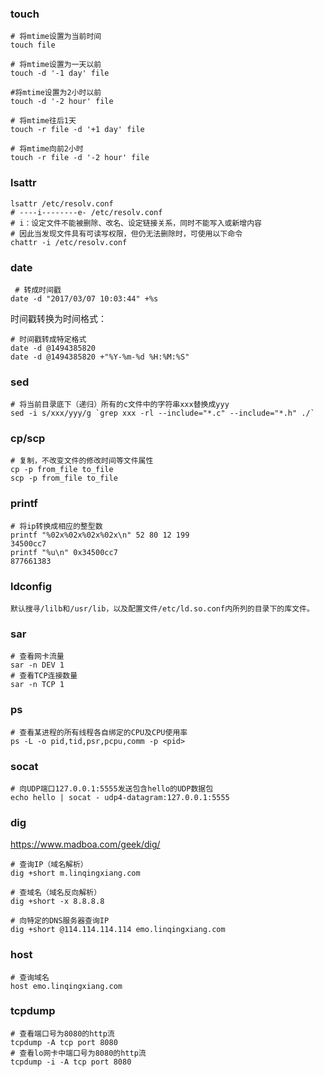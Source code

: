### touch
```
# 将mtime设置为当前时间
touch file

# 将mtime设置为一天以前
touch -d '-1 day' file

#将mtime设置为2小时以前
touch -d '-2 hour' file

# 将mtime往后1天
touch -r file -d '+1 day' file

# 将mtime向前2小时
touch -r file -d '-2 hour' file
```
### lsattr
```shell
lsattr /etc/resolv.conf
# ----i--------e- /etc/resolv.conf
# i：设定文件不能被删除、改名、设定链接关系，同时不能写入或新增内容
# 因此当发现文件具有可读写权限，但仍无法删除时，可使用以下命令
chattr -i /etc/resolv.conf 
```

### date
```shell
 # 转成时间戳
date -d "2017/03/07 10:03:44" +%s
```
时间戳转换为时间格式：
```
# 时间戳转成特定格式
date -d @1494385820
date -d @1494385820 +"%Y-%m-%d %H:%M:%S"
```

### sed
```
# 将当前目录底下（递归）所有的c文件中的字符串xxx替换成yyy
sed -i s/xxx/yyy/g `grep xxx -rl --include="*.c" --include="*.h" ./`
```

### cp/scp
```
# 复制，不改变文件的修改时间等文件属性
cp -p from_file to_file
scp -p from_file to_file
```

### printf
```
# 将ip转换成相应的整型数
printf "%02x%02x%02x%02x\n" 52 80 12 199
34500cc7
printf "%u\n" 0x34500cc7
877661383
```

### ldconfig
```
默认搜寻/lilb和/usr/lib，以及配置文件/etc/ld.so.conf内所列的目录下的库文件。
```

### sar
```
# 查看网卡流量
sar -n DEV 1
# 查看TCP连接数量
sar -n TCP 1
```

### ps
```
# 查看某进程的所有线程各自绑定的CPU及CPU使用率
ps -L -o pid,tid,psr,pcpu,comm -p <pid>
```

### socat
```
# 向UDP端口127.0.0.1:5555发送包含hello的UDP数据包
echo hello | socat - udp4-datagram:127.0.0.1:5555
```

### dig
https://www.madboa.com/geek/dig/
```
# 查询IP（域名解析）
dig +short m.linqingxiang.com

# 查域名（域名反向解析）
dig +short -x 8.8.8.8

# 向特定的DNS服务器查询IP
dig +short @114.114.114.114 emo.linqingxiang.com
```

### host
```
# 查询域名
host emo.linqingxiang.com
```

### tcpdump
```
# 查看端口号为8080的http流
tcpdump -A tcp port 8080
# 查看lo网卡中端口号为8080的http流
tcpdump -i -A tcp port 8080
```
